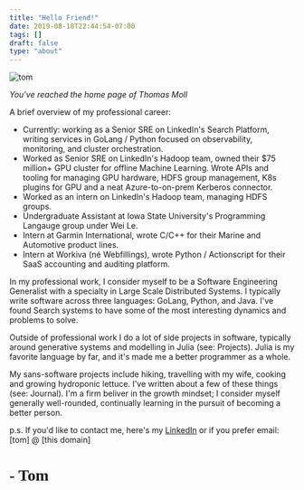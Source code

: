 ```yaml
---
title: "Hello Friend!"
date: 2019-08-18T22:44:54-07:00
tags: []
draft: false
type: "about"
---
```


![tom](/images/about/tom.avif)

_You've reached the home page of Thomas Moll_

A brief overview of my professional career:
- Currently: working as a Senior SRE on LinkedIn's Search Platform, writing services in GoLang / Python focused on observability, monitoring, and cluster orchestration.
- Worked as Senior SRE on LinkedIn's Hadoop team, owned their $75 million+ GPU cluster for offline Machine Learning. Wrote APIs and tooling for managing GPU hardware, HDFS group management, K8s plugins for GPU and a neat Azure-to-on-prem Kerberos connector.
- Worked as an intern on LinkedIn's Hadoop team, managing HDFS groups.
- Undergraduate Assistant at Iowa State University's Programming Langauge group under Wei Le.
- Intern at Garmin International, wrote C/C++ for their Marine and Automotive product lines.
- Intern at Workiva (né Webfillings), wrote Python / Actionscript for their SaaS accounting and auditing platform.

In my professional work, I consider myself to be a Software Engineering Generalist with a specialty in Large Scale Distributed Systems. I typically write software across three languages: GoLang, Python, and Java. I've found Search systems to have some of the most interesting dynamics and problems to solve.

Outside of professional work I do a lot of side projects in software, typically around generative systems and modelling in Julia (see: Projects). Julia is my favorite language by far, and it's made me a better programmer as a whole.

My sans-software projects include hiking, travelling with my wife, cooking and growing hydroponic lettuce. I've written about a few of these things (see: Journal). I'm a firm beliver in the growth mindset; I consider myself generally well-rounded, continually learning in the pursuit of becoming a better person.


<p class="f6">p.s. If you'd like to contact me, here's my <a href="https://www.linkedin.com/in/thomasmoll/">LinkedIn</a> or if you prefer email: [tom] @ [this domain]<p>



<h1 style="font-family: pp_editorial_newultraLtIt">- Tom</h1>







